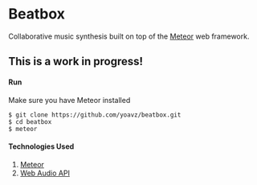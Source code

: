 Beatbox
=======

Collaborative music synthesis built on top of the [Meteor](https://www.meteor.com/) web framework.

## This is a work in progress!

#### Run

Make sure you have Meteor installed

    $ git clone https://github.com/yoavz/beatbox.git
    $ cd beatbox
    $ meteor

#### Technologies Used

1. [Meteor](https://www.meteor.com)
2. [Web Audio API](https://dvcs.w3.org/hg/audio/raw-file/tip/webaudio/specification.html)
